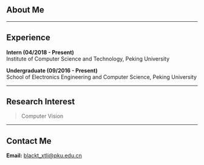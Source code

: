 ## About Me



---

## Experience

**Intern (04/2018 - Present)**  
Institute of Computer Science and Technology, Peking University

**Undergraduate (09/2016 - Present)**  
School of Electronics Engineering and Computer Science, Peking University

---

## Research Interest

> Computer Vision  

---

## Contact Me

**Email:** blackt_xtli@pku.edu.cn

